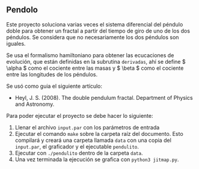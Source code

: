 ## Pendolo

Este proyecto soluciona varias veces el sistema diferencial del péndulo doble para obtener un fractal a partir del tiempo de giro de uno de los dos péndulos. Se considera que no necesariamente los dos péndulos son iguales.

Se usa el formalismo hamiltoniano para obtener las ecucaciones de evolución, que están definidas en la subrutina `derivadas`, ahí se define $ \alpha $ como el cociente entre las masas y $ \beta $ como el cociente entre las longitudes de los péndulos.

Se usó como guia el siguiente artículo:
- Heyl, J. S. (2008). The double pendulum fractal. Department of Physics and Astronomy.

Para poder ejecutar el proyecto se debe hacer lo siguiente:
1. Llenar el archivo `input.par` con los parámetros de entrada
2. Ejecutar el comando `make` sobre la carpeta raíz del documento. Esto compilará y creará una carpeta llamada `data` con una copia del `input.par`, el graficador y el ejecutable `pendulito`.
3. Ejecutar con `./pendulito` dentro de la carpeta `data`.
4. Una vez terminada la ejecución se grafica con `python3 jitmap.py`.
